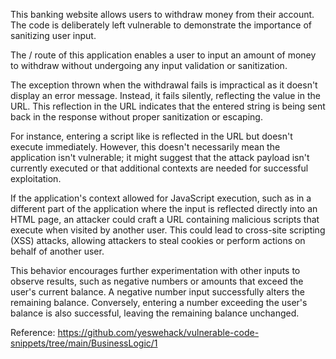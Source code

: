 This banking website allows users to withdraw money from their account. The code is deliberately left vulnerable to demonstrate the importance of sanitizing user input.

The / route of this application enables a user to input an amount of money to withdraw without undergoing any input validation or sanitization.

The exception thrown when the withdrawal fails is impractical as it doesn't display an error message. Instead, it fails silently, reflecting the value in the URL. This reflection in the URL indicates that the entered string is being sent back in the response without proper sanitization or escaping.

For instance, entering a script like <script>alert(1)</script> is reflected in the URL but doesn't execute immediately. However, this doesn't necessarily mean the application isn't vulnerable; it might suggest that the attack payload isn't currently executed or that additional contexts are needed for successful exploitation.

If the application's context allowed for JavaScript execution, such as in a different part of the application where the input is reflected directly into an HTML page, an attacker could craft a URL containing malicious scripts that execute when visited by another user. This could lead to cross-site scripting (XSS) attacks, allowing attackers to steal cookies or perform actions on behalf of another user.

This behavior encourages further experimentation with other inputs to observe results, such as negative numbers or amounts that exceed the user's current balance. A negative number input successfully alters the remaining balance. Conversely, entering a number exceeding the user's balance is also successful, leaving the remaining balance unchanged.

Reference: https://github.com/yeswehack/vulnerable-code-snippets/tree/main/BusinessLogic/1
